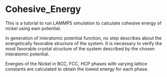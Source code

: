 # Cohesive_Energy
This is a tutorial to run LAMMPS simulation to calculate cohesive energy of nickel using eam potential.


In generation of interatomic potential function, no step describes about the energetically favorable structure of the system. It is necessary to verify the most favorable crystal structure of the system described by the chosen interatomic potential. 

Energies of the Nickel in BCC, FCC, HCP phases with varying lattice constants are calculated to obtain the lowest energy for each phase.
